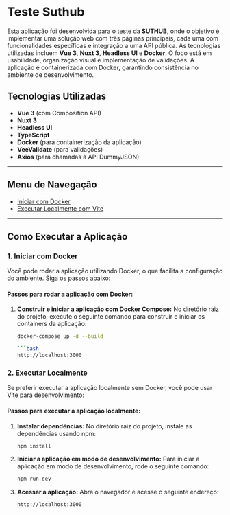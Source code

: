 # Teste Suthub

Esta aplicação foi desenvolvida para o teste da **SUTHUB**, onde o objetivo é implementar uma solução web com três páginas principais, cada uma com funcionalidades específicas e integração a uma API pública. As tecnologias utilizadas incluem **Vue 3**, **Nuxt 3**, **Headless UI** e **Docker**. O foco está em usabilidade, organização visual e implementação de validações. A aplicação é containerizada com Docker, garantindo consistência no ambiente de desenvolvimento.

## Tecnologias Utilizadas

- **Vue 3** (com Composition API)
- **Nuxt 3**
- **Headless UI**
- **TypeScript**
- **Docker** (para containerização da aplicação)
- **VeeValidate** (para validações)
- **Axios** (para chamadas à API DummyJSON)

---

## Menu de Navegação

- [Iniciar com Docker](#1-iniciar-com-docker)
- [Executar Localmente com Vite](#2-executar-localmente-com-vite)

---

## Como Executar a Aplicação

### 1. Iniciar com Docker

Você pode rodar a aplicação utilizando Docker, o que facilita a configuração do ambiente. Siga os passos abaixo:

#### Passos para rodar a aplicação com Docker:

1. **Construir e iniciar a aplicação com Docker Compose:**
   No diretório raiz do projeto, execute o seguinte comando para construir e iniciar os containers da aplicação:

   ```bash
   docker-compose up -d --build

   ```bash
   http://localhost:3000


### 2. Executar Localmente 

Se preferir executar a aplicação localmente sem Docker, você pode usar Vite para desenvolvimento:

#### Passos para executar a aplicação localmente:

1. **Instalar dependências:**
   No diretório raiz do projeto, instale as dependências usando npm:

   ```bash
   npm install

2. **Iniciar a aplicação em modo de desenvolvimento:**
  Para iniciar a aplicação em modo de desenvolvimento, rode o seguinte comando:

   ```bash
   npm run dev

3. **Acessar a aplicação:**
   Abra o navegador e acesse o seguinte endereço:

   ```bash
   http://localhost:3000
